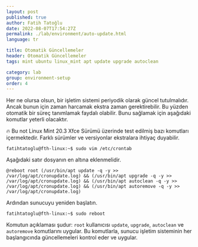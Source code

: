 ```yaml
---
layout: post
published: true
author: Fatih Tatoğlu
date: 2022-08-07T17:54:27Z
permalink: ./lab/environment/auto-update.html
language: tr

title: Otomatik Güncellemeler
header: Otomatik Güncellemeler
tags: mint ubuntu linux_mint apt update upgrade autoclean

category: lab
group: environment-setup
order: 4
---
```


Her ne olursa olsun, bir işletim sistemi periyodik olarak güncel tutulmalıdır. Ancak bunun için zaman harcamak ekstra zaman gerektirebilir. Bu yüzden otomatik bir süreç tanımlamak faydalı olabilir. Bunu sağlamak için aşağıdaki komutlar yeterli olacaktır.

🔥 Bu not Linux Mint 20.3 Xfce Sürümü üzerinde test edilmiş bazı komutları içermektedir. Farklı sürümler ve versiyonlar ekstralara ihtiyaç duyabilir.

```shell
fatihtatoglu@fth-linux:~$ sudo vim /etc/crontab
```

Aşağıdaki satır dosyanın en altına eklenmelidir.

```nestedtext
@reboot root (/usr/bin/apt update -q -y >> /var/log/apt/cronupdate.log) && (/usr/bin/apt upgrade -q -y >> /var/log/apt/cronupdate.log) && (/usr/bin/apt autoclean -q -y >> /var/log/apt/cronupdate.log) && (/usr/bin/apt autoremove -q -y >> /var/log/apt/cronupdate.log)
```

Ardından sunucuyu yeniden başlatın.

```shell
fatihtatoglu@fth-linux:~$ sudo reboot
```

Komutun açıklaması şudur: `root` kullanıcısı `update`, `upgrade`, `autoclean` ve `autoremove` komutlarını uygular. Bu komutlarla, sunucu işletim sisteminin her başlangıcında güncellemeleri kontrol eder ve uygular.
